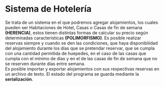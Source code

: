 # Sistema de Hotelería
Se trata de un sistema en el que podremos agregar alojamientos, los cuales pueden ser Habitaciones de Hotel, Casas o Casas de fin de semana **(HERENCIA)**, estos tienen distintas formas de calcular su precio según determinadas características **(POLIMORFISMO)**. Es posible realizar reservas siempre y cuando se den las condiciones, que haya disponibilidad del alojamiento durante los días que se pretendar reservar, que se cumpla con una cantidad permitida de huepedes, en el caso de las casas que cumpla con el mínimo de días y en el de las casas de fin de semana que no se reserven durante días entre semana.  
Es posible importar y exportar alojamientos con sus respectivas reservas en un archivo de texto.
El estado del programa se guarda mediante la **serialización**.
